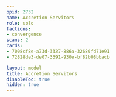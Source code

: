 ```yaml
---
ppid: 2732
name: Accretion Servitors
role: solo
factions:
- convergence
scans: 2
cards:
- 7008cf8e-a73d-3327-886a-32680fd71e91
- 72828de3-de07-3391-930e-bf82b08bbacb

layout: model
title: Accretion Servitors
disableToc: true
hidden: true
---
```

